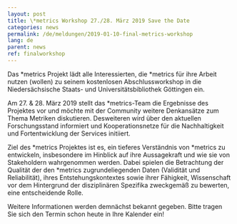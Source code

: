 ```yaml
---
layout: post
title: \*metrics Workshop 27./28. März 2019 Save the Date
categories: news
permalink: /de/meldungen/2019-01-10-final-metrics-workshop
lang: de
parent: news
ref: finalworkshop
---
```



Das *metrics Projekt lädt alle Interessierten, die *metrics für ihre Arbeit nutzen (wollen) zu seinem kostenlosen Abschlussworkshop in die Niedersächsische Staats- und Universitätsbibliothek Göttingen ein.

Am 27. & 28. März 2019 stellt das *metrics-Team die Ergebnisse des Projektes vor und möchte mit der Community weitere Denkansätze zum Thema Metriken diskutieren. Desweiteren wird über den aktuellen Forschungsstand informiert und Kooperationsnetze für die Nachhaltigkeit und Fortentwicklung der Services initiiert.

Ziel des *metrics Projektes ist es, ein tieferes Verständnis von *metrics zu entwickeln, insbesondere im Hinblick auf ihre Aussagekraft und wie sie von Stakeholdern wahrgenommen werden. Dabei spielen die Betrachtung der Qualität der den *metrics zugrundeliegenden Daten (Validität und Reliabilität), ihres Entstehungskontextes sowie ihrer Fähigkeit, Wissenschaft vor dem Hintergrund der disziplinären Spezifika zweckgemäß zu bewerten, eine entscheidende Rolle. 

Weitere Informationen werden demnächst bekannt gegeben. Bitte tragen Sie sich den Termin schon heute in Ihre Kalender ein!

